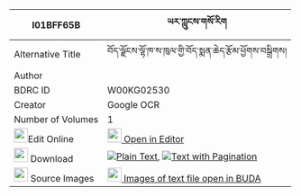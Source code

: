 |I01BFF65B|ཡར་ཀླུངས་གསོ་རིག 
| --- | --- 
|Alternative Title |བོད་ལྗོངས་ལྷོ་ཁ་ས་ཁུལ་གྱི་བོད་སྨན་ཆེད་རྩོམ་ཕྱོགས་བསྒྲིགས།
|Author | 
|BDRC ID | W00KG02530
|Creator | Google OCR
|Number of Volumes| 1
|<img width="25" src="https://img.icons8.com/color/25/000000/edit-property.png">Edit Online| [<img width="25" src="https://avatars.githubusercontent.com/u/45091458?s=200&v=4"> Open in Editor](http://editor.openpecha.org/I01BFF65B)
|<img width="25" src="https://img.icons8.com/fluent/48/000000/download-2.png"/>  Download | [![](https://img.icons8.com/color/20/000000/txt.png)Plain Text](https://github.com/Openpecha/I01BFF65B/releases/download/v2/yar_lung_sorik_plain_I01BFF65B.zip), [![](https://img.icons8.com/color/20/000000/txt.png)Text with Pagination](https://github.com/Openpecha/I01BFF65B/releases/download/v2/yar_lung_sorik_pages_I01BFF65B.zip)
|<img width="25" src="https://img.icons8.com/plasticine/100/000000/pictures-folder.png"/>  Source Images | [<img width="25" src="https://library.bdrc.io/icons/BUDA-small.svg"> Images of text file open in BUDA](https://library.bdrc.io/show/bdr:W00KG02530)
